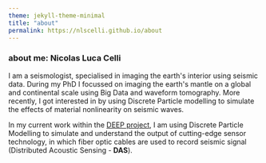 ```yaml
---
theme: jekyll-theme-minimal
title: "about"
permalink: https://nlscelli.github.io/about
---
```


### about me: Nicolas Luca Celli
I am a seismologist, specialised in imaging the earth's interior using seismic data. During my PhD I focussed on imaging the earth's mantle on a global and continental scale using Big Data and waveform tomography. More recently, I got interested in by using Discrete Particle modelling to simulate the effects of material nonlinearity on seismic waves. 

In my current work within the [DEEP project](http://deepgeothermal.org/home/), I am using Discrete Particle Modelling to simulate and understand the output of cutting-edge sensor technology, in which fiber optic cables are used to record seismic signal (Distributed Acoustic Sensing - **DAS**).
